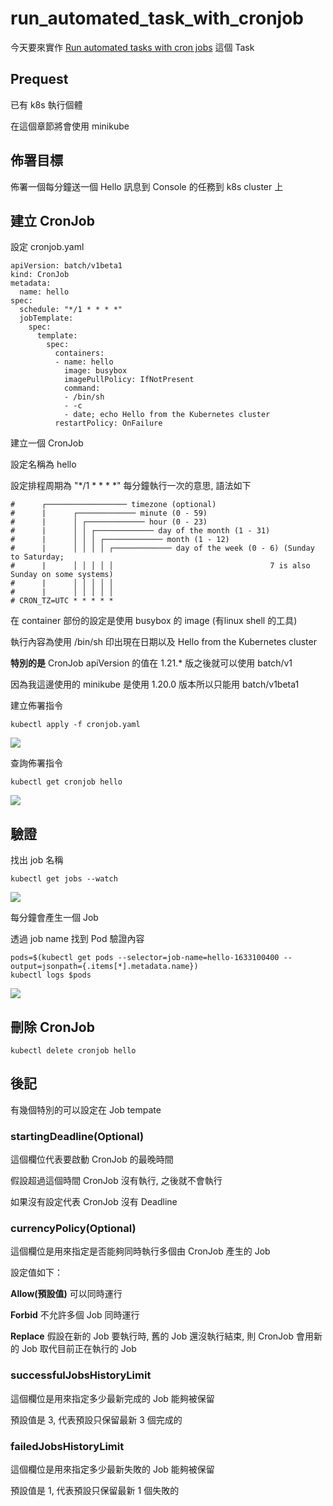 # run_automated_task_with_cronjob

今天要來實作 [Run automated tasks with cron jobs](https://kubernetes.io/docs/tasks/job/automated-tasks-with-cron-jobs/) 這個 Task

## Prequest

已有 k8s 執行個體

在這個章節將會使用 minikube

## 佈署目標

佈署一個每分鐘送一個 Hello 訊息到 Console 的任務到 k8s cluster 上

## 建立 CronJob

設定 cronjob.yaml

```yaml=
apiVersion: batch/v1beta1
kind: CronJob
metadata:
  name: hello
spec:
  schedule: "*/1 * * * *"
  jobTemplate:
    spec:
      template:
        spec:
          containers:
          - name: hello
            image: busybox
            imagePullPolicy: IfNotPresent
            command:
            - /bin/sh
            - -c
            - date; echo Hello from the Kubernetes cluster
          restartPolicy: OnFailure
```

建立一個 CronJob

設定名稱為 hello

設定排程周期為 "*/1 * * * *"   每分鐘執行一次的意思, 語法如下

```yaml=
#      ┌────────────────── timezone (optional)
#      |      ┌───────────── minute (0 - 59)
#      |      │ ┌───────────── hour (0 - 23)
#      |      │ │ ┌───────────── day of the month (1 - 31)
#      |      │ │ │ ┌───────────── month (1 - 12)
#      |      │ │ │ │ ┌───────────── day of the week (0 - 6) (Sunday to Saturday;
#      |      │ │ │ │ │                                   7 is also Sunday on some systems)
#      |      │ │ │ │ │
#      |      │ │ │ │ │
# CRON_TZ=UTC * * * * *
```
在 container 部份的設定是使用 busybox 的 image (有linux shell 的工具)

執行內容為使用 /bin/sh 印出現在日期以及 Hello from the Kubernetes cluster 

**特別的是** CronJob apiVersion 的值在 1.21.* 版之後就可以使用 batch/v1 

因為我這邊使用的 minikube 是使用 1.20.0 版本所以只能用 batch/v1beta1

建立佈署指令
```shell=
kubectl apply -f cronjob.yaml
```
![](https://i.imgur.com/abQmIOZ.png)


查詢佈署指令

```shell=
kubectl get cronjob hello
```

![](https://i.imgur.com/LbHwKsS.png)


## 驗證

找出 job 名稱

```shell=
kubectl get jobs --watch
```
![](https://i.imgur.com/dNfzttN.png)

每分鐘會產生一個 Job

透過 job name 找到 Pod 驗證內容

```shell=
pods=$(kubectl get pods --selector=job-name=hello-1633100400 --output=jsonpath={.items[*].metadata.name})
kubectl logs $pods
```
![](https://i.imgur.com/u9Q4wFY.png)


## 刪除 CronJob

```shell=
kubectl delete cronjob hello
```

## 後記

有幾個特別的可以設定在 Job tempate

### startingDeadline(Optional)

這個欄位代表要啟動 CronJob 的最晚時間

假設超過這個時間 CronJob 沒有執行, 之後就不會執行

如果沒有設定代表 CronJob 沒有 Deadline

### currencyPolicy(Optional)

這個欄位是用來指定是否能夠同時執行多個由 CronJob 產生的 Job

設定值如下：

**Allow(預設值)** 可以同時運行

**Forbid** 不允許多個 Job 同時運行

**Replace** 假設在新的 Job 要執行時, 舊的 Job 還沒執行結束, 則 CronJob 會用新的 Job 取代目前正在執行的 Job

### successfulJobsHistoryLimit

這個欄位是用來指定多少最新完成的 Job 能夠被保留

預設值是 3, 代表預設只保留最新 3 個完成的

### failedJobsHistoryLimit

這個欄位是用來指定多少最新失敗的 Job 能夠被保留

預設值是 1, 代表預設只保留最新 1 個失敗的